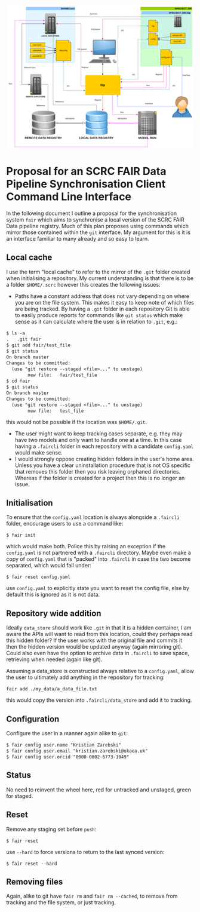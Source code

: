 ![Workflow](./workflow.svg)
# Proposal for an SCRC FAIR Data Pipeline Synchronisation Client Command Line Interface
In the following document I outline a proposal for the synchronisation system `fair` which aims to synchronise a local version of the SCRC FAIR Data pipeline registry. Much of this plan proposes using commands which mirror those contained within the `git` interface. My argument for this is it is an interface familiar to many already and so easy to learn.

## Local cache
I use the term "local cache" to refer to the mirror of the `.git` folder created when initialising a repository. My current understanding is that there is to be a folder `$HOME/.scrc` however this creates the following issues:

- Paths have a constant address that does not vary depending on where you are on the file system. This makes it easy to keep note of which files are being tracked. By having a `.git` folder in each repository Git is able to easily produce reports for commands like `git status` which make sense as it can calculate where the user is in relation to `.git`, e.g.:

```
$ ls -a
.   .git fair
$ git add fair/test_file
$ git status
On branch master
Changes to be committed:
  (use "git restore --staged <file>..." to unstage)
        new file:   fair/test_file
$ cd fair
$ git status
On branch master
Changes to be committed:
  (use "git restore --staged <file>..." to unstage)
        new file:   test_file
```
this would not be possible if the location was `$HOME/.git`.

- The user might want to keep tracking cases separate, e.g. they may have two models and only want to handle one at a time. In this case having a `.faircli` folder in each repository with a candidate `config.yaml` would make sense.
- I would strongly oppose creating hidden folders in the user's home area. Unless you have a clear uninstallation procedure that is not OS specific that removes this folder then you risk leaving orphaned directories. Whereas if the folder is created for a project then this is no longer an issue.

## Initialisation
To ensure that the `config.yaml` location is always alongside a `.faircli` folder, encourage users to use a command like:
```
$ fair init
```
which would make both. Police this by raising an exception if the `config.yaml` is not partnered with a `.faircli` directory. Maybe even make a copy of `config.yaml` that is "packed" into `.faircli` in case the two become separated, which would fall under:
```
$ fair reset config.yaml
```
use `config.yaml` to explicitly state you want to reset the config file, else by default this is ignored as it is not data.

## Repository wide addition
Ideally `data_store` should work like `.git` in that it is a hidden container, I am aware the APIs will want to read from this location, could they perhaps read this hidden folder? If the user works with the original file and commits it then the hidden version would be updated anyway (again mirroring git). Could also even have the option to archive data in `.faircli` to save space, retrieving when needed (again like git).

Assuming a data_store is constructed always relative to a `config.yaml`, allow the user to ultimately add anything in the repository for tracking:

```
fair add ./my_data/a_data_file.txt
```
this would copy the version into `.faircli/data_store` and add it to tracking.

## Configuration
Configure the user in a manner again alike to `git`:
```
$ fair config user.name "Kristian Zarebski"
$ fair config user.email "kristian.zarebski@ukaea.uk"
$ fair config user.orcid "0000-0002-6773-1049"
```

## Status
No need to reinvent the wheel here, red for untracked and unstaged, green for staged.

## Reset
Remove any staging set before `push`:
```
$ fair reset
```
use `--hard` to force versions to return to the last synced version:
```
$ fair reset --hard
```

## Removing files
Again, alike to git have `fair rm` and `fair rm --cached`, to remove from tracking and the file system, or just tracking.

